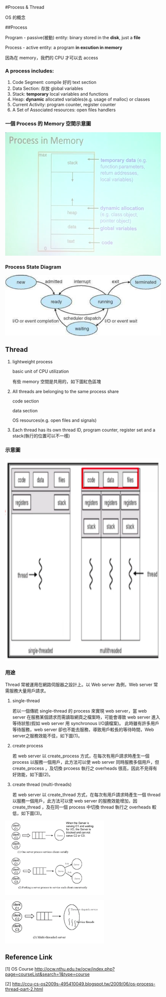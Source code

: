 #Process & Thread

OS 的概念



##Process

Program - passive(被動) entity: binary stored in the **disk**, just a **file**

Process - active entity: a program **in excution in memory**

因為在 memory，我們的 CPU 才可以去 access



### A process includes:

1. Code Segment: compile 好的 text section
2. Data Section: 存放 global variables
3. Stack: **temporary** local variables and functions
4. Heap: **dynamic** allocated variables(e.g. usage of malloc) or classes
5. Current Activity: program counter, register counter
6. A Set of Associated resources: open files handlers



### 一個 Process 的 Memory 空間示意圖

![Process](./images/process-thread/process.png)



### Process State Diagram

![Process](./images/process-thread/process-state-diagram.png)



## Thread

1. lightweight process

   basic unit of CPU utilization

   有些 memory 空間是共用的，如下圖紅色區塊

2. All threads are belonging to the same process share

   code section

   data section

   OS resources(e.g. open files and signals)

3. Each thread has its own thread ID, program counter, register set and a stack(執行的位置可以不一樣)



### 示意圖

![Thread](./images/process-thread/thread.png)





### 用途

Thread 常被運用在網路伺服器之設計上。以 Web server 為例，Web server 常需服務大量用戶請求。

1. single-thread

   若以一個傳統 single-thread 的 process 來實現 web server，當 web server 在服務某個請求而需讀取網頁之檔案時，可能會導致 web server 進入等待狀態(假如 web server 用 synchronous I/O讀檔案)。  此時雖有許多用戶等待服務，web server 卻也不能去服務，導致用戶較長的等待時間，Web server之服務效能不佳，如下圖(1)。

2. create process

    若 web server 以 create_process 方式，在每次有用戶請求時產生一個 process 以服務一個用戶，此方法可以使 web server 同時服務多個用戶，但create_process ，及切換 prcoess 執行之 overheads 很高，因此不見得有好效能，如下圖(2)。

3. create thread (multi-threads)

   若 web server 以 create_thread 方式，在每次有用戶請求時產生一個 thread以服務一個用戶，此方法可以使 web server 的服務效能增加，因 create_thread ，及在同一個 process 中切換 thread 執行之 overheads 較低，如下圖(3)。 

![multi-server](./images/process-thread/multi-server.gif)



![multi-server](./images/process-thread/multi-threads.gif)



## Reference Link

[1] OS Course http://ocw.nthu.edu.tw/ocw/index.php?page=courseList&search=1&type=course

[2] http://ccu-cs-os2009s-495410049.blogspot.tw/2009/06/os-process-thread-part-2.html

